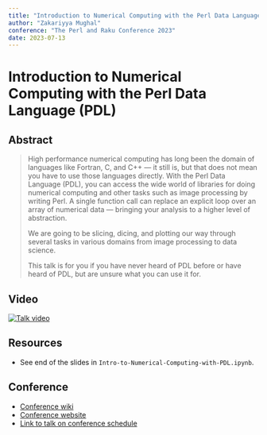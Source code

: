 ```yaml
---
title: "Introduction to Numerical Computing with the Perl Data Language (PDL)"
author: "Zakariyya Mughal"
conference: "The Perl and Raku Conference 2023"
date: 2023-07-13
---
```


# Introduction to Numerical Computing with the Perl Data Language (PDL)

## Abstract

> High performance numerical computing has long been the domain of languages like Fortran, C, and C++ — it still is, but that does not mean you have to use those languages directly. With the Perl Data Language (PDL), you can access the wide world of libraries for doing numerical computing and other tasks such as image processing by writing Perl. A single function call can replace an explicit loop over an array of numerical data — bringing your analysis to a higher level of abstraction.
>
> We are going to be slicing, dicing, and plotting our way through several tasks in various domains from image processing to data science.
>
> This talk is for you if you have never heard of PDL before or have heard of PDL, but are unsure what you can use it for.

## Video

[![Talk video](http://img.youtube.com/vi/a10p1VUuoJA/0.jpg)](https://www.youtube.com/watch?v=a10p1VUuoJA)

## Resources

- See end of the slides in `Intro-to-Numerical-Computing-with-PDL.ipynb`.

## Conference

- [Conference wiki](https://github.com/perlconference/tprc-2023-tor/wiki)
- [Conference website](https://tprc.to/tprc-2023-tor/)
- [Link to talk on conference schedule](https://tprc2023.sched.com/event/1LhnP/introduction-to-numerical-computing-with-the-perl-data-language-pdl)
